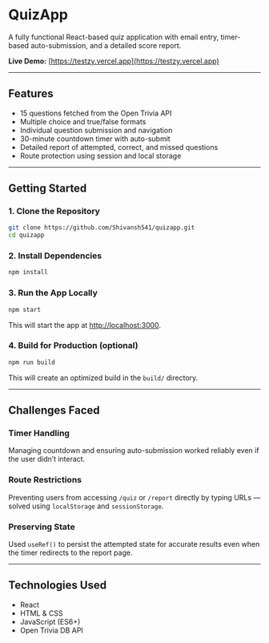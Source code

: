 # QuizApp

A fully functional React-based quiz application with email entry, timer-based auto-submission, and a detailed score report.

**Live Demo:** [https://testzy.vercel.app](https://testzy.vercel.app)

---

## Features

- 15 questions fetched from the Open Trivia API
- Multiple choice and true/false formats
- Individual question submission and navigation
- 30-minute countdown timer with auto-submit
- Detailed report of attempted, correct, and missed questions
- Route protection using session and local storage

---

## Getting Started

### 1. Clone the Repository

```bash
git clone https://github.com/Shivansh541/quizapp.git
cd quizapp
```

### 2. Install Dependencies

```bash
npm install
```

### 3. Run the App Locally

```bash
npm start
```
This will start the app at [http://localhost:3000](http://localhost:3000).

### 4. Build for Production (optional)

```bash
npm run build
```
This will create an optimized build in the `build/` directory.

---

## Challenges Faced

### Timer Handling
Managing countdown and ensuring auto-submission worked reliably even if the user didn’t interact.

### Route Restrictions
Preventing users from accessing `/quiz` or `/report` directly by typing URLs — solved using `localStorage` and `sessionStorage`.

### Preserving State
Used `useRef()` to persist the attempted state for accurate results even when the timer redirects to the report page.

---

## Technologies Used

- React
- HTML & CSS
- JavaScript (ES6+)
- Open Trivia DB API
